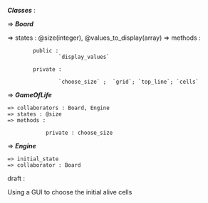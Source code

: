 ***Classes*** :

=> ***Board***

  => states : @size(integer), @values_to_display(array)
  => methods : 

  			public :
  					`display_values` 

  			private : 

  					`choose_size` ;  `grid`; `top_line`; `cells`

 => ***GameOfLife***

 	=> collaborators : Board, Engine
 	=> states : @size
 	=> methods : 

 				private : choose_size

=> ***Engine***

	=> initial_state
	=> collaborator : Board
draft : 

Using a GUI to choose the initial alive cells